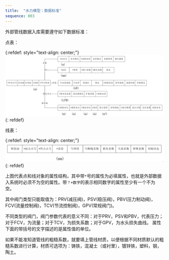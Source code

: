 ```yaml
---
title:  "水力模型：数据标准"
sequence: 003
---
```


外部管线数据入库需要遵守如下数据标准：

点表：

{:refdef: style="text-align: center;"}
![](/assets/image/hydraulic-model/data/hydraulic-data-standard-point.png)
{: refdef}

线表：

{:refdef: style="text-align: center;"}
![](/assets/image/hydraulic-model/data/hydraulic-data-standard-line.png)
{: refdef}

上图代表点和线对象的属性结构，其中带`*`号的属性为必填属性，也就是外部数据入系统时必须不为空的属性。带`？+数字`的表示相同数字的属性至少有一个不为空。

其中阀门类型只能取值为：PRV(减压阀)，PSV(稳压阀)，PBV(压力制动阀)，FCV(流量控制阀)，TCV(节流控制阀)，GPV(常规阀门)。

不同类型的阀门，阀门参数代表的意义不同：对于PRV，PSV和PBV，代表压力；对于FCV，为流量；对于TCV，为损失系数；对于GPV，为水头损失曲线。
属性下面的带括号的文字描述的是属性值的单位。

如果不能准知道管线的粗糙系数，就要填上管线材质，以便根据不同材质默认的粗糙系数进行计算，材质可选项为：铸铁，混凝土（或衬里），镀锌铁，塑料，钢，陶土。

